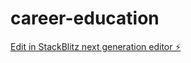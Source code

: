 # career-education

[Edit in StackBlitz next generation editor ⚡️](https://stackblitz.com/~/github.com/dotku/career-education)